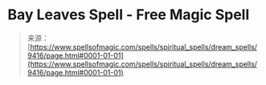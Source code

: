 <!--yml
category: 未分类
date: 2024-06-12 18:45:42
-->

# Bay Leaves Spell - Free Magic Spell

> 来源：[https://www.spellsofmagic.com/spells/spiritual_spells/dream_spells/9416/page.html#0001-01-01](https://www.spellsofmagic.com/spells/spiritual_spells/dream_spells/9416/page.html#0001-01-01)